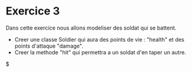 # Exercice 3

Dans cette exercice nous allons modeliser des soldat qui se battent.

* Creer une classe Soldier qui aura des points de vie  : "health"
et des points d'attaque "damage".
* Creer la methode "hit" qui permettra a un soldat d'en taper un autre.



$